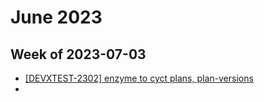 # June 2023

## Week of 2023-07-03

* [[DEVXTEST-2302] enzyme to cyct plans, plan-versions](https://github.com/helloextend/client/pull/6675)
* 
